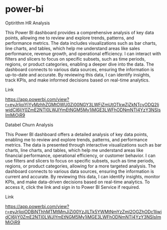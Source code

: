 # power-bi
Optirithm HR Analysis

This Power BI dashboard provides a comprehensive analysis of key data points, allowing me to review and explore trends, patterns, and performance metrics. The data includes visualizations such as bar charts, line charts, and tables, which help me understand areas like sales performance, revenue growth, and operational efficiency. I can interact with filters and slicers to focus on specific subsets, such as time periods, regions, or product categories, enabling a deeper dive into the data. The dashboard connects to various data sources, ensuring the information is up-to-date and accurate. By reviewing this data, I can identify insights, track KPIs, and make informed decisions based on real-time analytics.

Link

https://app.powerbi.com/view?r=eyJrIjoiYjYyMzhhZGMtOWU0Zi00NGY3LWFjZmUtOTkwZjZkNTcyODQ2IiwidCI6IjY0ZmE2NTI0LWJlYmEtNGM5My1iMGE3LWFhODNmNTI4YzY3NSIsImMiOjR9

Databel Churn Analysis

This Power BI dashboard offers a detailed analysis of key data points, enabling me to review and explore trends, patterns, and performance metrics. The data is presented through interactive visualizations such as bar charts, line charts, and tables, which help me understand areas like financial performance, operational efficiency, or customer behavior. I can use filters and slicers to focus on specific subsets, such as time periods, regions, or product categories, allowing for a more targeted analysis. The dashboard connects to various data sources, ensuring the information is current and accurate. By reviewing this data, I can identify insights, monitor KPIs, and make data-driven decisions based on real-time analytics. To access it, click the link and sign in to Power BI Service if required.

Link

https://app.powerbi.com/view?r=eyJrIjoiODBiNThhMTMtMmJiZi00YzJlLTk5YWMtNmYzZmI2OGZhODc1IiwidCI6IjY0ZmE2NTI0LWJlYmEtNGM5My1iMGE3LWFhODNmNTI4YzY3NSIsImMiOjR9
